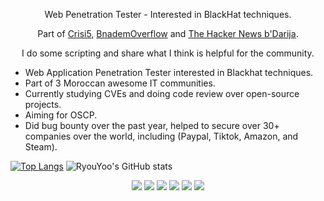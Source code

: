<p align="center">Web Penetration Tester - Interested in BlackHat techniques.</p>
<p align="center">Part of <a href="https://www.facebook.com/Crisi5">Crisi5</a>, <a href="https://bnademoverflow.com/">BnademOverflow</a> and <a href="https://www.facebook.com/Th3HackerNewsBdarija">The Hacker News b'Darija</a>.</p>
<p align="center">I do some scripting and share what I think is helpful for the community.</p>

- Web Application Penetration Tester interested in Blackhat techniques.
- Part of 3 Moroccan awesome IT communities.
- Currently studying CVEs and doing code review over open-source projects.
- Aiming for OSCP.
- Did bug bounty over the past year, helped to secure over 30+ companies over the world, including (Paypal, Tiktok, Amazon, and Steam).

[![Top Langs](https://github-readme-stats.vercel.app/api/top-langs/?username=ryouyoo&layout=compact)](https://github.com/anuraghazra/github-readme-stats) ![RyouYoo's GitHub stats](https://github-readme-stats.vercel.app/api?username=ryouyoo&show_icons=true)

<p align="center">
  <img src="https://img.icons8.com/color/48/000000/python--v1.png" />
  <img src="https://img.icons8.com/plasticine/50/000000/bash.png" />
  <img src="https://img.icons8.com/color/48/000000/javascript--v1.png" />
  <img src="https://img.icons8.com/fluency/48/000000/php.png"/>
  <img src="https://img.icons8.com/color/48/000000/golang.png"/>
  <img src="https://img.icons8.com/color/48/000000/c-programming.png"/>
</p>
